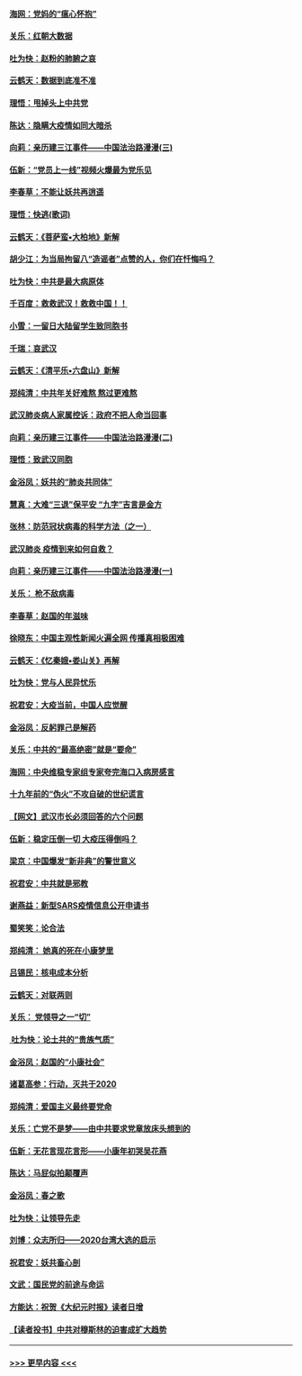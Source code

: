 #### [海网：党妈的“瘟心怀抱”](../pages/nsc993/n11840740.md?t=02040631) 
#### [关乐：红朝大数据](../pages/nsc993/n11840675.md?t=02040631) 
#### [吐为快：赵粉的肺腑之哀](../pages/nsc993/n11840618.md?t=02040631) 
#### [云鹤天：数据到底准不准](../pages/nsc993/n11840325.md?t=02040631) 
#### [理悟：甩掉头上中共党](../pages/nsc993/n11838826.md?t=02040631) 
#### [陈达：隐瞒大疫情如同大暗杀](../pages/nsc993/n11838771.md?t=02040631) 
#### [向莉：亲历建三江事件——中国法治路漫漫(三)](../pages/nsc993/n11831825.md?t=02040631) 
#### [伍新：“党员上一线”视频火爆最为党乐见](../pages/nsc993/n11838200.md?t=02040631) 
#### [李春草：不能让妖共再逍遥](../pages/nsc993/n11838102.md?t=02040631) 
#### [理悟：快逃(歌词)](../pages/nsc993/n11838083.md?t=02040631) 
#### [云鹤天：《菩萨蛮▪大柏地》新解](../pages/nsc993/n11838059.md?t=02040631) 
#### [胡少江：为当局拘留八“造谣者”点赞的人，你们在忏悔吗？](../pages/nsc993/n11836801.md?t=02040631) 
#### [吐为快：中共是最大病原体](../pages/nsc993/n11836748.md?t=02040631) 
#### [千百度：救救武汉！救救中国！！](../pages/nsc993/n11836145.md?t=02040631) 
#### [小雪：一留日大陆留学生致同胞书](../pages/nsc993/n11834624.md?t=02040631) 
#### [千瑞：哀武汉](../pages/nsc993/n11833647.md?t=02040631) 
#### [云鹤天：《清平乐▪六盘山》新解](../pages/nsc993/n11833611.md?t=02040631) 
#### [郑纯清：中共年关好难熬 熬过更难熬](../pages/nsc993/n11833489.md?t=02040631) 
#### [武汉肺炎病人家属控诉：政府不把人命当回事](../pages/nsc993/n11833205.md?t=02040631) 
#### [向莉：亲历建三江事件——中国法治路漫漫(二)](../pages/nsc993/n11829102.md?t=02040631) 
#### [理悟：致武汉同胞](../pages/nsc993/n11831522.md?t=02040631) 
#### [金浴凤：妖共的“肺炎共同体”](../pages/nsc993/n11829448.md?t=02040631) 
#### [慧真：大难“三退”保平安 “九字”吉言是金方](../pages/nsc993/n11829501.md?t=02040631) 
#### [张林：防范冠状病毒的科学方法（之一）](../pages/nsc993/n11828618.md?t=02040631) 
#### [武汉肺炎 疫情到来如何自救？](../pages/nsc993/n11827632.md?t=02040631) 
#### [向莉：亲历建三江事件——中国法治路漫漫(一)](../pages/nsc993/n11827190.md?t=02040631) 
#### [关乐： 枪不敌病毒](../pages/nsc993/n11826746.md?t=02040631) 
#### [李春草：赵国的年滋味](../pages/nsc993/n11826321.md?t=02040631) 
#### [徐晓东：中国主观性新闻火遍全网 传播真相极困难](../pages/nsc993/n11826508.md?t=02040631) 
#### [云鹤天：《忆秦娥▪娄山关》再解](../pages/nsc993/n11824682.md?t=02040631) 
#### [吐为快：党与人民异忧乐](../pages/nsc993/n11824660.md?t=02040631) 
#### [祝君安：大疫当前，中国人应觉醒](../pages/nsc993/n11821946.md?t=02040631) 
#### [金浴凤：反躬罪己是解药](../pages/nsc993/n11820280.md?t=02040631) 
#### [关乐：中共的“最高绝密”就是“要命”](../pages/nsc993/n11816946.md?t=02040631) 
#### [海网：中央维稳专家组专家夸完海口入病房感言](../pages/nsc993/n11815138.md?t=02040631) 
#### [十九年前的“伪火”不攻自破的世纪谎言](../pages/nsc993/n11813238.md?t=02040631) 
#### [【网文】武汉市长必须回答的六个问题](../pages/nsc993/n11813848.md?t=02040631) 
#### [伍新：稳定压倒一切 大疫压得倒吗？](../pages/nsc993/n11812634.md?t=02040631) 
#### [梁京：中国爆发“新非典”的警世意义](../pages/nsc993/n11812554.md?t=02040631) 
#### [祝君安：中共就是邪教](../pages/nsc993/n11812431.md?t=02040631) 
#### [谢燕益：新型SARS疫情信息公开申请书](../pages/nsc993/n11808840.md?t=02040631) 
#### [蜀笑笑：论合法](../pages/nsc993/n11808064.md?t=02040631) 
#### [郑纯清： 她真的死在小康梦里](../pages/nsc993/n11806623.md?t=02040631) 
#### [吕锡民：核电成本分析](../pages/nsc993/n11806284.md?t=02040631) 
#### [云鹤天：对联两则](../pages/nsc993/n11805957.md?t=02040631) 
#### [关乐： 党领导之一“切”](../pages/nsc993/n11804505.md?t=02040631) 
#### [ 吐为快：论土共的“贵族气质”](../pages/nsc993/n11804490.md?t=02040631) 
#### [金浴凤：赵国的“小康社会”](../pages/nsc993/n11804452.md?t=02040631) 
#### [诸葛高参：行动，灭共于2020](../pages/nsc993/n11804120.md?t=02040631) 
#### [郑纯清：爱国主义最终要党命](../pages/nsc993/n11802197.md?t=02040631) 
#### [关乐：亡党不是梦——由中共要求党章放床头想到的](../pages/nsc993/n11802156.md?t=02040631) 
#### [伍新：无花言现花言形——小康年初哭吴花燕](../pages/nsc993/n11800044.md?t=02040631) 
#### [陈达：马屁似拍颠覆声](../pages/nsc993/n11800010.md?t=02040631) 
#### [金浴凤：春之歌](../pages/nsc993/n11797687.md?t=02040631) 
#### [吐为快：让领导先走](../pages/nsc993/n11797512.md?t=02040631) 
#### [刘博：众志所归——2020台湾大选的启示](../pages/nsc993/n11796878.md?t=02040631) 
#### [祝君安：妖共畜心剖](../pages/nsc993/n11794273.md?t=02040631) 
#### [文武：国民党的前途与命运](../pages/nsc993/n11794198.md?t=02040631) 
#### [方能达：祝贺《大纪元时报》读者日增](../pages/nsc993/n11793807.md?t=02040631) 
#### [【读者投书】中共对穆斯林的迫害成扩大趋势](../pages/nsc993/n11791371.md?t=02040631) 

----
#### [ >>> 更早内容 <<< ](../indexes/nsc993-earlier.md)
